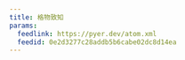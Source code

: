 ```yaml
---
title: 格物致知
params:
  feedlink: https://pyer.dev/atom.xml
  feedid: 0e2d3277c28addb5b6cabe02dc8d14ea
---
```

